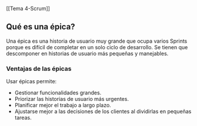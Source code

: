 [[Tema 4-Scrum]]

## Qué es una épica?
Una épica es una historia de usuario muy grande que ocupa varios Sprints porque es difícil de completar en un solo ciclo de desarrollo. Se tienen que descomponer en historias de usuario más pequeñas y manejables. 

### Ventajas de las épicas
Usar épicas permite:
+ Gestionar funcionalidades grandes.
+ Priorizar las historias de usuario más urgentes.
+ Planificar mejor el trabajo a largo plazo.
+ Ajustarse mejor a las decisiones de los clientes al dividirlas en pequeñas tareas.
